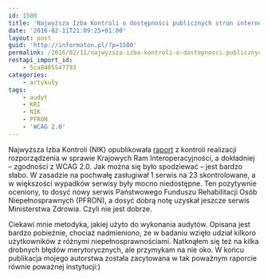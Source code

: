 ```yaml
---
id: 1500
title: 'Najwyższa Izba Kontroli o dostępności publicznych stron internetowych'
date: '2016-02-11T21:09:25+01:00'
layout: post
guid: 'http://informaton.pl/?p=1500'
permalink: /2016/02/11/najwyzsza-izba-kontroli-o-dostepnosci-publicznych-stron-internetowych/
restapi_import_id:
    - 5ca8405547793
categories:
    - artykuły
tags:
    - audyt
    - KRI
    - NIK
    - PFRON
    - 'WCAG 2.0'
---
```


Najwyższa Izba Kontroli (NIK) opublikowała [raport](https://www.nik.gov.pl/kontrole/wyniki-kontroli-nik/pobierz,nik-d-15-505-dostepnosc-stron,typ,kk.pdf) z kontroli realizacji rozporządzenia w sprawie Krajowych Ram Interoperacyjności, a dokładniej – zgodności z WCAG 2.0. Jak można się było spodziewać – jest bardzo słabo. W zasadzie na pochwałę zasługiwał 1 serwis na 23 skontrolowane, a w większości wypadków serwisy były mocno niedostępne. Ten pozytywnie oceniony, to dosyć nowy serwis Państwowego Funduszu Rehabilitacji Osób Niepełnosprawnych (PFRON), a dosyć dobrą notę uzyskał jeszcze serwis Ministerstwa Zdrowia. Czyli nie jest dobrze.

Ciekawi mnie metodyka, jakiej użyto do wykonania audytów. Opisana jest bardzo pobieżnie, chociaż nadmieniono, że w badaniu wzięło udział kilkoro użytkowników z różnymi niepełnosprawnościami. Natknąłem się też na kilka drobnych błędów merytorycznych, ale przymykam na nie oko. W końcu publikacja mojego autorstwa została zacytowana w tak poważnym raporcie równie poważnej instytucji:)